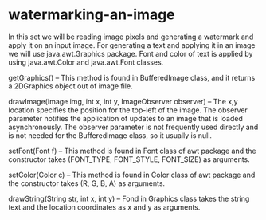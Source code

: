 # watermarking-an-image

In this set we will be reading image pixels and generating a watermark and apply it on an input image. 
For generating a text and applying it in an image we will use java.awt.Graphics package. Font and color of text is applied by using java.awt.Color and java.awt.Font classes.

getGraphics() – This method is found in BufferedImage class, and it returns a 2DGraphics object out of image file.

drawImage(Image img, int x, int y, ImageObserver observer) – The x,y location specifies the position for the top-left of the image. The observer parameter notifies the application of updates to an image that is loaded asynchronously. The observer parameter is not frequently used directly and is not needed for the BufferedImage class, so it usually is null.

setFont(Font f) – This method is found in Font class of awt package and the constructor takes (FONT_TYPE, FONT_STYLE, FONT_SIZE) as arguments.

setColor(Color c) – This method is found in Color class of awt package and the constructor takes (R, G, B, A) as arguments.

drawString(String str, int x, int y) – Fond in Graphics class takes the string text and the location coordinates as x and y as arguments.
